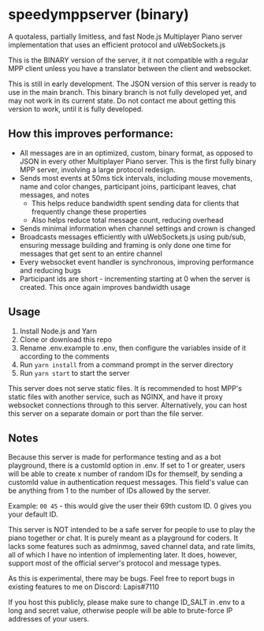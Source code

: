 # speedymppserver (binary)
A quotaless, partially limitless, and fast Node.js Multiplayer Piano server implementation that uses an efficient protocol and uWebSockets.js

This is the BINARY version of the server, it it not compatible with a regular MPP client unless you have a translator between the client and websocket.

This is still in early development. The JSON version of this server is ready to use in the main branch. This binary branch is not fully developed yet, and may not work in its current state. Do not contact me about getting this version to work, until it is fully developed.

## How this improves performance:
- All messages are in an optimized, custom, binary format, as opposed to JSON in every other Multiplayer Piano server. This is the first fully binary MPP server, involving a large protocol redesign.
- Sends most events at 50ms tick intervals, including mouse movements, name and color changes, participant joins, participant leaves, chat messages, and notes
  - This helps reduce bandwidth spent sending data for clients that frequently change these properties
  - Also helps reduce total message count, reducing overhead
- Sends minimal information when channel settings and crown is changed
- Broadcasts messages efficiently with uWebSockets.js using pub/sub, ensuring message building and framing is only done one time for messages that get sent to an entire channel
- Every websocket event handler is synchronous, improving performance and reducing bugs
- Participant ids are short - incrementing starting at 0 when the server is created. This once again improves bandwidth usage

## Usage
1. Install Node.js and Yarn
2. Clone or download this repo
3. Rename .env.example to .env, then configure the variables inside of it according to the comments
4. Run `yarn install` from a command prompt in the server directory
5. Run `yarn start` to start the server

This server does not serve static files. It is recommended to host MPP's static files with another service, such as NGINX, and have it proxy websocket connections through to this server. Alternatively, you can host this server on a separate domain or port than the file server.

## Notes
Because this server is made for performance testing and as a bot playground, there is a customId option in .env. If set to 1 or greater, users will be able to create x number of random IDs for themself, by sending a customId value in authentication request messages. This field's value can be anything from 1 to the number of IDs allowed by the server.

Example: `00 45` - this would give the user their 69th custom ID. 0 gives you your default ID.

This server is NOT intended to be a safe server for people to use to play the piano together or chat. It is purely meant as a playground for coders. It lacks some features such as adminmsg, saved channel data, and rate limits, all of which I have no intention of implementing later. It does, however, support most of the official server's protocol and message types.

As this is experimental, there may be bugs. Feel free to report bugs in existing features to me on Discord: Lapis#7110

If you host this publicly, please make sure to change ID_SALT in .env to a long and secret value, otherwise people will be able to brute-force IP addresses of your users.
